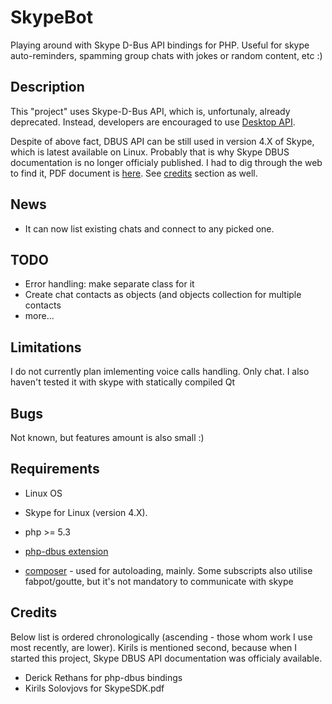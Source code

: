 SkypeBot
========
Playing around with Skype D-Bus API bindings for PHP.
Useful for skype auto-reminders, spamming group chats with jokes or random content, etc :)

Description
-----------
This "project" uses Skype-D-Bus API, which is, unfortunaly, already deprecated. Instead, developers are encouraged to use [Desktop API](https://support.skype.com/en/faq/FA214).

Despite of above fact, DBUS API can be still used in version 4.X of Skype, which is latest available on Linux. Probably that is why Skype DBUS documentation is no longer officialy published. I had to dig through the web to find it, PDF document is [here](http://kirils.org/skype/stuff/pdf/2013/SkypeSDK.pdf). See [credits](#credits) section as well.

News
----
* It can now list existing chats and connect to any picked one.

TODO
----
* Error handling: make separate class for it
* Create chat contacts as objects (and objects collection for multiple contacts
* more...

Limitations
-----------
I do not currently plan imlementing voice calls handling. Only chat. I also haven't tested it with skype with statically compiled Qt

Bugs
----
Not known, but features amount is also small :)

Requirements
------------
* Linux OS
* Skype for Linux (version 4.X).
* php >= 5.3
* [php-dbus extension](http://pecl.php.net/package/DBus)

* [composer](https://getcomposer.org/download/) - used for autoloading, mainly. Some subscripts also utilise fabpot/goutte, but it's not mandatory to communicate with skype

Credits
-------
Below list is ordered chronologically (ascending - those whom work I use most recently, are lower). Kirils is mentioned second, because when I started this project, Skype DBUS API documentation was officialy available.

* Derick Rethans for php-dbus bindings
* Kirils Solovjovs for SkypeSDK.pdf
